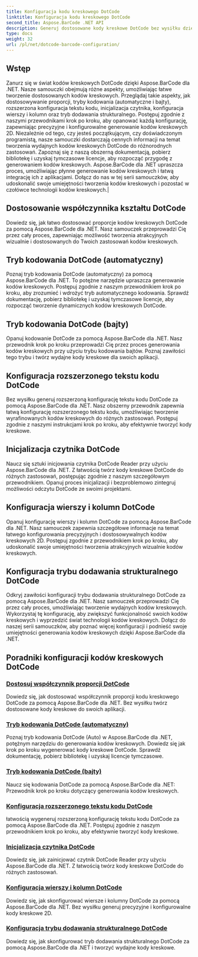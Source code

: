 ```yaml
---
title: Konfiguracja kodu kreskowego DotCode
linktitle: Konfiguracja kodu kreskowego DotCode
second_title: Aspose.BarCode .NET API
description: Generuj dostosowane kody kreskowe DotCode bez wysiłku dzięki Aspose.BarCode .NET. Dowiedz się o proporcjach, trybach kodowania, rozszerzonym tekście kodu i inicjalizacji czytnika.
type: docs
weight: 32
url: /pl/net/dotcode-barcode-configuration/
---
```


## Wstęp
Zanurz się w świat kodów kreskowych DotCode dzięki Aspose.BarCode dla .NET. Nasze samouczki obejmują różne aspekty, umożliwiając łatwe tworzenie dostosowanych kodów kreskowych. Przeglądaj takie aspekty, jak dostosowywanie proporcji, tryby kodowania (automatyczne i bajty), rozszerzona konfiguracja tekstu kodu, inicjalizacja czytnika, konfiguracja wierszy i kolumn oraz tryb dodawania strukturalnego. Postępuj zgodnie z naszymi przewodnikami krok po kroku, aby opanować każdą konfigurację, zapewniając precyzyjne i konfigurowalne generowanie kodów kreskowych 2D. Niezależnie od tego, czy jesteś początkującym, czy doświadczonym programistą, nasze samouczki dostarczają cennych informacji na temat tworzenia wydajnych kodów kreskowych DotCode do różnorodnych zastosowań. Zapoznaj się z naszą obszerną dokumentacją, pobierz bibliotekę i uzyskaj tymczasowe licencje, aby rozpocząć przygodę z generowaniem kodów kreskowych. Aspose.BarCode dla .NET upraszcza proces, umożliwiając płynne generowanie kodów kreskowych i łatwą integrację ich z aplikacjami. Dołącz do nas w tej serii samouczków, aby udoskonalić swoje umiejętności tworzenia kodów kreskowych i pozostać w czołówce technologii kodów kreskowych.|

## Dostosowanie współczynnika kształtu DotCode
Dowiedz się, jak łatwo dostosować proporcje kodów kreskowych DotCode za pomocą Aspose.BarCode dla .NET. Nasz samouczek przeprowadzi Cię przez cały proces, zapewniając możliwość tworzenia atrakcyjnych wizualnie i dostosowanych do Twoich zastosowań kodów kreskowych.

## Tryb kodowania DotCode (automatyczny)
Poznaj tryb kodowania DotCode (automatyczny) za pomocą Aspose.BarCode dla .NET. To potężne narzędzie upraszcza generowanie kodów kreskowych. Postępuj zgodnie z naszym przewodnikiem krok po kroku, aby zrozumieć i wdrożyć tryb automatycznego kodowania. Sprawdź dokumentację, pobierz bibliotekę i uzyskaj tymczasowe licencje, aby rozpocząć tworzenie dynamicznych kodów kreskowych DotCode.

## Tryb kodowania DotCode (bajty)
Opanuj kodowanie DotCode za pomocą Aspose.BarCode dla .NET. Nasz przewodnik krok po kroku przeprowadzi Cię przez proces generowania kodów kreskowych przy użyciu trybu kodowania bajtów. Poznaj zawiłości tego trybu i twórz wydajne kody kreskowe dla swoich aplikacji.

## Konfiguracja rozszerzonego tekstu kodu DotCode
Bez wysiłku generuj rozszerzoną konfigurację tekstu kodu DotCode za pomocą Aspose.BarCode dla .NET. Nasz obszerny przewodnik zapewnia łatwą konfigurację rozszerzonego tekstu kodu, umożliwiając tworzenie wyrafinowanych kodów kreskowych do różnych zastosowań. Postępuj zgodnie z naszymi instrukcjami krok po kroku, aby efektywnie tworzyć kody kreskowe.

## Inicjalizacja czytnika DotCode
Naucz się sztuki inicjowania czytnika DotCode Reader przy użyciu Aspose.BarCode dla .NET. Z łatwością twórz kody kreskowe DotCode do różnych zastosowań, postępując zgodnie z naszym szczegółowym przewodnikiem. Opanuj proces inicjalizacji i bezproblemowo zintegruj możliwości odczytu DotCode ze swoimi projektami.

## Konfiguracja wierszy i kolumn DotCode
Opanuj konfigurację wierszy i kolumn DotCode za pomocą Aspose.BarCode dla .NET. Nasz samouczek zapewnia szczegółowe informacje na temat łatwego konfigurowania precyzyjnych i dostosowywalnych kodów kreskowych 2D. Postępuj zgodnie z przewodnikiem krok po kroku, aby udoskonalić swoje umiejętności tworzenia atrakcyjnych wizualnie kodów kreskowych.

## Konfiguracja trybu dodawania strukturalnego DotCode

Odkryj zawiłości konfiguracji trybu dodawania strukturalnego DotCode za pomocą Aspose.BarCode dla .NET. Nasz samouczek przeprowadzi Cię przez cały proces, umożliwiając tworzenie wydajnych kodów kreskowych. Wykorzystaj tę konfigurację, aby zwiększyć funkcjonalność swoich kodów kreskowych i wyprzedzić świat technologii kodów kreskowych. Dołącz do naszej serii samouczków, aby poznać więcej konfiguracji i podnieść swoje umiejętności generowania kodów kreskowych dzięki Aspose.BarCode dla .NET.

## Poradniki konfiguracji kodów kreskowych DotCode
### [Dostosuj współczynnik proporcji DotCode](./dotcode-aspect-ratio-customization/)
Dowiedz się, jak dostosować współczynnik proporcji kodu kreskowego DotCode za pomocą Aspose.BarCode dla .NET. Bez wysiłku twórz dostosowane kody kreskowe do swoich aplikacji.
### [Tryb kodowania DotCode (automatyczny)](./dotcode-encoding-mode-auto/)
Poznaj tryb kodowania DotCode (Auto) w Aspose.BarCode dla .NET, potężnym narzędziu do generowania kodów kreskowych. Dowiedz się jak krok po kroku wygenerować kody kreskowe DotCode. Sprawdź dokumentację, pobierz bibliotekę i uzyskaj licencje tymczasowe.
### [Tryb kodowania DotCode (bajty)](./dotcode-encoding-mode-bytes/)
Naucz się kodowania DotCode za pomocą Aspose.BarCode dla .NET: Przewodnik krok po kroku dotyczący generowania kodów kreskowych.
### [Konfiguracja rozszerzonego tekstu kodu DotCode](./dotcode-extended-code-text-configuration/)
łatwością wygeneruj rozszerzoną konfigurację tekstu kodu DotCode za pomocą Aspose.BarCode dla .NET. Postępuj zgodnie z naszym przewodnikiem krok po kroku, aby efektywnie tworzyć kody kreskowe.
### [Inicjalizacja czytnika DotCode](./dotcode-reader-initialization/)
Dowiedz się, jak zainicjować czytnik DotCode Reader przy użyciu Aspose.BarCode dla .NET. Z łatwością twórz kody kreskowe DotCode do różnych zastosowań.
### [Konfiguracja wierszy i kolumn DotCode](./dotcode-rows-columns-configuration/)
Dowiedz się, jak skonfigurować wiersze i kolumny DotCode za pomocą Aspose.BarCode dla .NET. Bez wysiłku generuj precyzyjne i konfigurowalne kody kreskowe 2D.
### [Konfiguracja trybu dodawania strukturalnego DotCode](./dotcode-structured-append-mode-configuration/)
Dowiedz się, jak skonfigurować tryb dodawania strukturalnego DotCode za pomocą Aspose.BarCode dla .NET i tworzyć wydajne kody kreskowe.